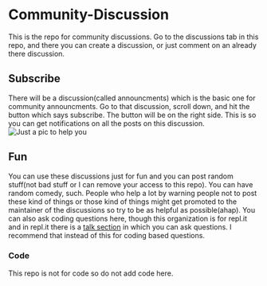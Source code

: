 # Community-Discussion
This is the repo for community discussions. Go to the discussions tab in this repo, and there you can create a discussion, or just comment on an already there discussion.

## Subscribe
There will be a discussion(called announcments) which is the basic one for community announcments. Go to that discussion, scroll down, and hit the button which says subscribe. The button will be on the right side. This is so you can get notifications on all the posts on this discussion. ![Just a pic to help you](https://storage.googleapis.com/replit/images/1608101089934_0a00f6c73d21abef2eab2e08dd98d204.png)

## Fun
You can use these discussions just for fun and you can post random stuff(not bad stuff or I can remove your access to this repo). You can have random comedy, such. People who help a lot by warning people not to post these kind of things or those kind of things might get promoted to the maintainer of the discussions so try to be as helpful as possible(ahap). You can also ask coding questions here, though this organization is for repl.it and in repl.it there is a [talk section](https://repl.it/talk/all) in which you can ask questions. I recommend that instead of this for coding based questions.

### Code
This repo is not for code so do not add code here.

